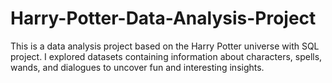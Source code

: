 # Harry-Potter-Data-Analysis-Project
This is a data analysis project based on the Harry Potter universe with SQL project.   I explored datasets containing information about characters, spells, wands, and dialogues to uncover fun and interesting insights.
